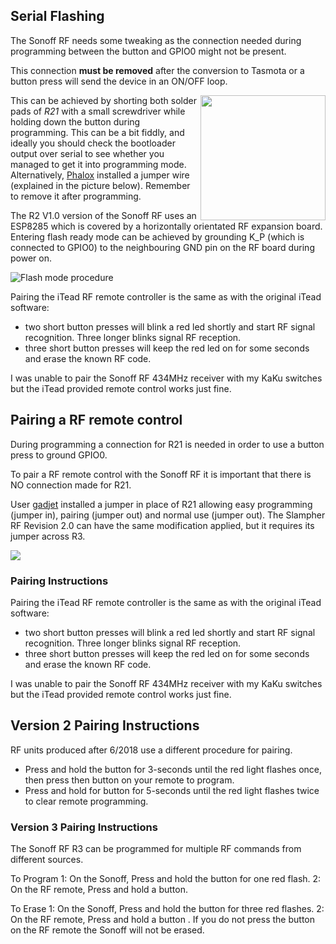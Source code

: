 ## Serial Flashing

The Sonoff RF needs some tweaking as the connection needed during programming between the button and GPIO0 might not be present.

This connection **must be removed** after the conversion to Tasmota or a button press will send the device in an ON/OFF loop.

<img alt="" src="https://github.com/arendst/arendst.github.io/blob/master/media/sonoffrffix.jpg?raw=true" height="200" align="right">

This can be achieved by shorting both solder pads of _R21_ with a small screwdriver while holding down the button during programming. This can be a bit fiddly, and ideally you should check the bootloader output over serial to see whether you managed to get it into programming mode. Alternatively, [Phalox](http://phalox.be/wp/electronics/itead-sonoff-slampher-custom-firmware-fix/) installed a jumper wire (explained in the picture below). Remember to remove it after programming.



The R2 V1.0 version of the Sonoff RF uses an ESP8285 which is covered by a horizontally orientated RF expansion board. Entering flash ready mode can be achieved by grounding K_P (which is connected to GPIO0) to the neighbouring GND pin on the RF board during power on.

![Flash mode procedure](https://i.postimg.cc/8czcS5gV/tNTwDPE.jpg)

Pairing the iTead RF remote controller is the same as with the original iTead software:
- two short button presses will blink a red led shortly and start RF signal recognition. Three longer blinks signal RF reception.
- three short button presses will keep the red led on for some seconds and erase the known RF code. 

I was unable to pair the Sonoff RF 434MHz receiver with my KaKu switches but the iTead provided remote control works just fine.


## Pairing a RF remote control
During programming a connection for R21 is needed in order to use a button press to ground GPIO0.

To pair a RF remote control with the Sonoff RF it is important that there is NO connection made for R21.

User [gadjet](https://github.com/gadjet) installed a jumper in place of R21 allowing easy programming (jumper in), pairing (jumper out) and normal use (jumper out). The Slampher RF Revision 2.0 can have the same modification applied, but it requires its jumper across R3.

![](https://raw.githubusercontent.com/arendst/arendst.github.io/master/media/sonoffrfjmpr.jpg) 

### Pairing Instructions
Pairing the iTead RF remote controller is the same as with the original iTead software:
- two short button presses will blink a red led shortly and start RF signal recognition. Three longer blinks signal RF reception.
- three short button presses will keep the red led on for some seconds and erase the known RF code. 

I was unable to pair the Sonoff RF 434MHz receiver with my KaKu switches but the iTead provided remote control works just fine.

## Version 2 Pairing Instructions
RF units produced after 6/2018 use a different procedure for pairing. 

- Press and hold the button for 3-seconds until the red light flashes once, then press then button on your remote to program. 
- Press and hold for button for 5-seconds until the red light flashes twice to clear remote programming.

### Version 3 Pairing Instructions
The Sonoff RF R3 can be programmed for multiple RF commands from different sources.

To Program 
1: On the Sonoff, Press and hold the button for one red flash.
2: On the RF remote, Press and hold a button.

To Erase
1: On the Sonoff, Press and hold the button for three red flashes.
2: On the RF remote, Press and hold a button . If you do not press the button on the RF remote the Sonoff will not be erased.
